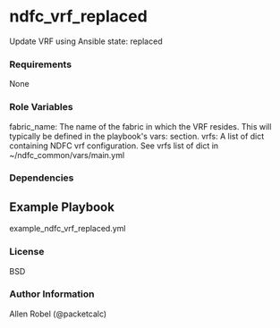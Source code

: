 # ndfc_vrf_replaced

Update VRF using Ansible state: replaced

### Requirements

None

### Role Variables

fabric_name: The name of the fabric in which the VRF resides.  This will typically be defined in the playbook's vars: section.
vrfs: A list of dict containing NDFC vrf configuration. See vrfs list of dict in ~/ndfc_common/vars/main.yml


### Dependencies

## Example Playbook

example_ndfc_vrf_replaced.yml

### License

BSD

### Author Information

Allen Robel (@packetcalc)
